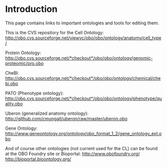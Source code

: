 # Introduction #

This page contains links to important ontologies and tools for editing them.


This is the CVS repository for the Cell Ontology:
http://obo.cvs.sourceforge.net/viewvc/obo/obo/ontology/anatomy/cell_type/

Protein Ontology:
http://obo.cvs.sourceforge.net/*checkout*/obo/obo/ontology/genomic-proteomic/pro.obo

CheBI:
http://obo.cvs.sourceforge.net/*checkout*/obo/obo/ontology/chemical/chebi.obo

PATO (Phenotype ontology):
http://obo.cvs.sourceforge.net/*checkout*/obo/obo/ontology/phenotype/quality.obo

Uberon (generalized anatomy ontology):
http://github.com/cmungall/uberon/raw/master/uberon.obo

Gene Ontology:
http://www.geneontology.org/ontology/obo_format_1_2/gene_ontology_ext.obo

And of course other ontologies (not current used for the CL) can be found at the OBO Foundry site or Bioportal:
http://www.obofoundry.org/
http://bioportal.bioontology.org/